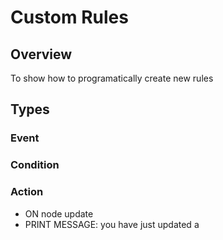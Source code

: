 # Custom Rules

## Overview
To show how to programatically create new rules

## Types
### Event
### Condition
### Action
* ON node update
* PRINT MESSAGE: you have just updated a <title> created on <created_date> modified on <modified_date> - so <yourmessage>
### Component
